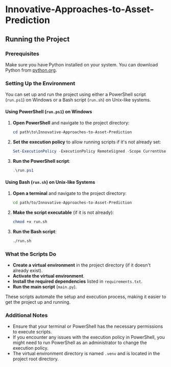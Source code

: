 # Innovative-Approaches-to-Asset-Prediction

## Running the Project

### Prerequisites

Make sure you have Python installed on your system. You can download Python from [python.org](https://www.python.org/).

### Setting Up the Environment

You can set up and run the project using either a PowerShell script (`run.ps1`) on Windows or a Bash script (`run.sh`) on Unix-like systems.

#### Using PowerShell (`run.ps1`) on Windows

1. **Open PowerShell** and navigate to the project directory:
    ```powershell
    cd path\to\Innovative-Approaches-to-Asset-Prediction
    ```

2. **Set the execution policy** to allow running scripts if it's not already set:
    ```powershell
    Set-ExecutionPolicy -ExecutionPolicy RemoteSigned -Scope CurrentUser
    ```

3. **Run the PowerShell script**:
    ```powershell
    .\run.ps1
    ```

#### Using Bash (`run.sh`) on Unix-like Systems

1. **Open a terminal** and navigate to the project directory:
    ```bash
    cd path/to/Innovative-Approaches-to-Asset-Prediction
    ```

2. **Make the script executable** (if it is not already):
    ```bash
    chmod +x run.sh
    ```

3. **Run the Bash script**:
    ```bash
    ./run.sh
    ```

### What the Scripts Do

- **Create a virtual environment** in the project directory (if it doesn't already exist).
- **Activate the virtual environment**.
- **Install the required dependencies** listed in `requirements.txt`.
- **Run the main script** (`main.py`).

These scripts automate the setup and execution process, making it easier to get the project up and running.

### Additional Notes

- Ensure that your terminal or PowerShell has the necessary permissions to execute scripts.
- If you encounter any issues with the execution policy in PowerShell, you might need to run PowerShell as an administrator to change the execution policy.
- The virtual environment directory is named `.venv` and is located in the project root directory.
